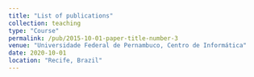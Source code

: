 ```yaml
---
title: "List of publications"
collection: teaching
type: "Course"
permalink: /pub/2015-10-01-paper-title-number-3
venue: "Universidade Federal de Pernambuco, Centro de Informática"
date: 2020-10-01
location: "Recife, Brazil"
---
```


<script src="https://bibbase.org/show?bib=https://dblp.org/pid/75/5629.bib&jsonp=1"></script>
